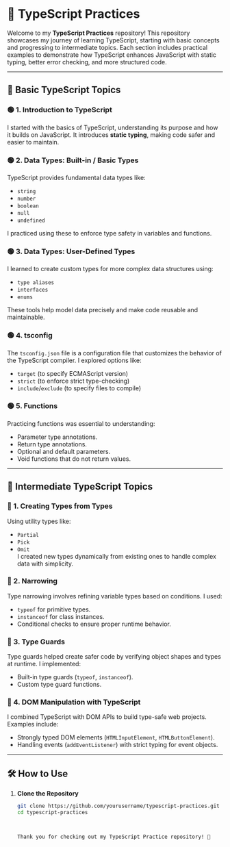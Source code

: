# 🚀 TypeScript Practices  

Welcome to my **TypeScript Practices** repository! This repository showcases my journey of learning TypeScript, starting with basic concepts and progressing to intermediate topics. Each section includes practical examples to demonstrate how TypeScript enhances JavaScript with static typing, better error checking, and more structured code.  

---

## 🌱 Basic TypeScript Topics  

### 🟢 1. Introduction to TypeScript  
I started with the basics of TypeScript, understanding its purpose and how it builds on JavaScript. It introduces **static typing**, making code safer and easier to maintain.  

### 🟢 2. Data Types: Built-in / Basic Types  
TypeScript provides fundamental data types like:  
- `string`  
- `number`  
- `boolean`  
- `null`  
- `undefined`  

I practiced using these to enforce type safety in variables and functions.  

### 🟢 3. Data Types: User-Defined Types  
I learned to create custom types for more complex data structures using:  
- `type aliases`  
- `interfaces`  
- `enums`  

These tools help model data precisely and make code reusable and maintainable.  

### 🟢 4. tsconfig  
The `tsconfig.json` file is a configuration file that customizes the behavior of the TypeScript compiler. I explored options like:  
- `target` (to specify ECMAScript version)  
- `strict` (to enforce strict type-checking)  
- `include`/`exclude` (to specify files to compile)  

### 🟢 5. Functions  
Practicing functions was essential to understanding:  
- Parameter type annotations.  
- Return type annotations.  
- Optional and default parameters.  
- Void functions that do not return values.  

---

## 🌟 Intermediate TypeScript Topics  

### 🔷 1. Creating Types from Types  
Using utility types like:  
- `Partial`  
- `Pick`  
- `Omit`  
I created new types dynamically from existing ones to handle complex data with simplicity.  

### 🔷 2. Narrowing  
Type narrowing involves refining variable types based on conditions. I used:  
- `typeof` for primitive types.  
- `instanceof` for class instances.  
- Conditional checks to ensure proper runtime behavior.  

### 🔷 3. Type Guards  
Type guards helped create safer code by verifying object shapes and types at runtime. I implemented:  
- Built-in type guards (`typeof`, `instanceof`).  
- Custom type guard functions.  

### 🔷 4. DOM Manipulation with TypeScript  
I combined TypeScript with DOM APIs to build type-safe web projects. Examples include:  
- Strongly typed DOM elements (`HTMLInputElement`, `HTMLButtonElement`).  
- Handling events (`addEventListener`) with strict typing for event objects.  

---

## 🛠️ How to Use  

1. **Clone the Repository**  
   ```bash  
   git clone https://github.com/yourusername/typescript-practices.git  
   cd typescript-practices



   Thank you for checking out my TypeScript Practice repository! 🚀
